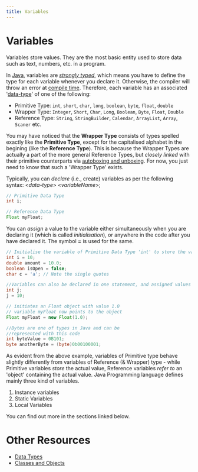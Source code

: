 ```yaml
---
title: Variables
---
```

# Variables

Variables store values. They are the most basic entity used to store data such as text, numbers, etc. in a program. 

In <a href='https://github.com/FreeCodeCamp/FreeCodeCamp/wiki/Java' target='_blank' rel='nofollow'>Java</a>, variables are <a href='https://en.wikipedia.org/wiki/Strong_and_weak_typing#Definitions_of_.22strong.22_or_.22weak.22' target='_blank' rel='nofollow'>_strongly typed_</a>, which means you have to define the type for each variable whenever you declare it. Otherwise, the compiler will throw an error at <a href='https://en.wikipedia.org/wiki/Compile_time' target='_blank' rel='nofollow'>compile time</a>. Therefore, each variable has an associated '<a href='https://guide.freecodecamp.org/java/data-types' target='_blank' rel='nofollow'>data-type</a>' of one of the following:

*   Primitive Type: `int`, `short`, `char`, `long`, `boolean`, `byte`, `float`, `double`
*   Wrapper Type: `Integer`, `Short`, `Char`, `Long`, `Boolean`, `Byte`, `Float`, `Double`
*   Reference Type: `String`, `StringBuilder`, `Calendar`, `ArrayList`, `Array`, `Scaner` etc.

You may have noticed that the **Wrapper Type** consists of types spelled exactly like the **Primitive Type**, except for the capitalised alphabet in the begining (like the **Reference Type**). This is because the Wrapper Types are actually a part of the more general Reference Types, but <i>closely linked</i> with their primitive counterparts via <a href='https://docs.oracle.com/javase/tutorial/java/data/autoboxing.html' target='_blank' rel='nofollow'>autoboxing and unboxing</a>. For now, you just need to know that such a 'Wrapper Type' exists.

Typically, you can <i>declare</i> (i.e., create) variables as per the following syntax: <<i>data-type</i>> <<i>variableName</i>>;

```java
// Primitive Data Type
int i;

// Reference Data Type
Float myFloat;
```

You can <i>assign</i> a value to the variable either simultaneously when you are declaring it (which is called <i>initialisation</i>), or anywhere in the code after you have declared it. The symbol **=** is used for the same.

```java
// Initialise the variable of Primitive Data Type 'int' to store the value 10
int i = 10;
double amount = 10.0;
boolean isOpen = false;
char c = 'a'; // Note the single quotes

//Variables can also be declared in one statement, and assigned values later.
int j;
j = 10;

// initiates an Float object with value 1.0
// variable myFloat now points to the object
Float myFloat = new Float(1.0);

//Bytes are one of types in Java and can be
//represented with this code
int byteValue = 0B101;
byte anotherByte = (byte)0b00100001;

```

As evident from the above example, variables of Primitive type behave slightly differently from variables of Reference (& Wrapper) type - while Primitive variables <i>store</i> the actual value, Reference variables <i>refer to</i> an 'object' containing the actual value.
Java Programming language defines mainly three kind of variables.
1) Instance variables
2) Static Variables
3) Local Variables

You can find out more in the sections linked below.

# Other Resources
* <a href='https://guide.freecodecamp.org/java/data-types' target='_blank' rel='nofollow'>Data Types</a>
* <a href='https://guide.freecodecamp.org/java/classes-and-objects' target='_blank' rel='nofollow'>Classes and Objects</a>
